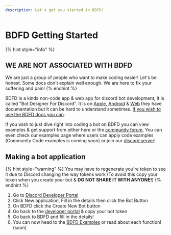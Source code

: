 ```yaml
---
description: Let's get you started in BDFD!
---
```


# BDFD Getting Started

{% hint style="info" %}
## WE ARE NOT ASSOCIATED WITH BDFD

We are just a group of people who want to make coding easier! Let's be honest, Some docs don't explain well enough. We are here to fix your suffering and pain!
{% endhint %}

BDFD Is a kinda non-code app & web app for discord bot development, It is called "Bot Designer For Discord". It is on [Apple](https://apps.apple.com/us/app/bot-designer-for-discord/id1495536477), [Android](https://play.google.com/store/apps/details?id=com.jakubtomana.discordbotdesinger\&hl=en\_US\&gl=US) & [Web](https://botdesignerdiscord.com/app/) they have documentation but it can be hard to understand sometimes. [If you wish to use the BDFD docs you can](https://nilpointer-software.github.io/bdfd-wiki/).

If you wish to just dive right into coding a bot on BDFD you can view examples & get support from either here or the [community forum](https://megautilities.freeflarum.com/t/coding), You can even check our examples page where users can apply code examples (Community Code examples is coming soon) or join our [discord server](https://discord.gg/J9N6evPF8Y)!

## Making a bot application

{% hint style="warning" %}
You may have to regenerate you're token to see it due to Discord changing the way tokens work (To avoid this copy your token when you create your bot & **DO NOT SHARE IT WITH ANYONE!**)
{% endhint %}

1. Go to [Discord Developer Portal](https://discord.com/developers/applications)
2. Click New application, Fill in the details then click the Bot Button
3. On BDFD click the Create New Bot button
4. Go back to the [developer portal](https://discord.com/developers/applications) & copy your bot token
5. Go back to BDFD and fill in the details!
6. You can now head to the [BDFD Examples](https://megautilitieswiki.herokuapp.com/en/BDFD/Examples) or read about each function! (soon)
